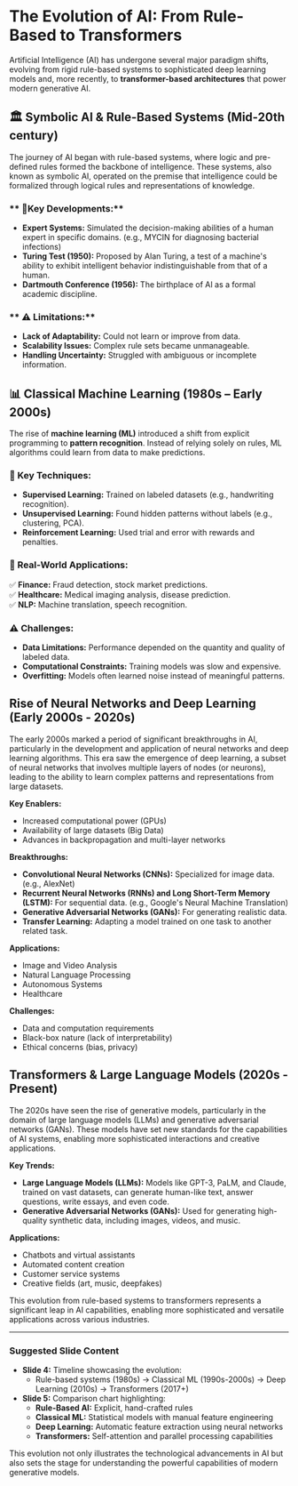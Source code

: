 
# The Evolution of AI: From Rule-Based to Transformers

Artificial Intelligence (AI) has undergone several major paradigm shifts, evolving from rigid rule-based systems to sophisticated deep learning models and, more recently, to **transformer-based architectures** that power modern generative AI.  


## 🏛 Symbolic AI & Rule-Based Systems (Mid-20th century)

The journey of AI began with rule-based systems, where logic and pre-defined rules formed the backbone of intelligence. These systems, also known as symbolic AI, operated on the premise that intelligence could be formalized through logical rules and representations of knowledge.

### ** 🔹Key Developments:**

* **Expert Systems:** Simulated the decision-making abilities of a human expert in specific domains. (e.g., MYCIN for diagnosing bacterial infections)
* **Turing Test (1950):** Proposed by Alan Turing, a test of a machine's ability to exhibit intelligent behavior indistinguishable from that of a human.
* **Dartmouth Conference (1956):** The birthplace of AI as a formal academic discipline.

### ** ⚠️ Limitations:**

- **Lack of Adaptability:** Could not learn or improve from data.  
- **Scalability Issues:** Complex rule sets became unmanageable.  
- **Handling Uncertainty:** Struggled with ambiguous or incomplete information.

## 📊 Classical Machine Learning (1980s – Early 2000s)  

The rise of **machine learning (ML)** introduced a shift from explicit programming to **pattern recognition**. Instead of relying solely on rules, ML algorithms could learn from data to make predictions.  

### 🔹 Key Techniques:  
- **Supervised Learning:** Trained on labeled datasets (e.g., handwriting recognition).  
- **Unsupervised Learning:** Found hidden patterns without labels (e.g., clustering, PCA).  
- **Reinforcement Learning:** Used trial and error with rewards and penalties.  

### 🚀 Real-World Applications:  
✅ **Finance:** Fraud detection, stock market predictions.  
✅ **Healthcare:** Medical imaging analysis, disease prediction.  
✅ **NLP:** Machine translation, speech recognition.  

### ⚠️ Challenges:  
- **Data Limitations:** Performance depended on the quantity and quality of labeled data.  
- **Computational Constraints:** Training models was slow and expensive.  
- **Overfitting:** Models often learned noise instead of meaningful patterns.  

## Rise of Neural Networks and Deep Learning (Early 2000s - 2020s)

The early 2000s marked a period of significant breakthroughs in AI, particularly in the development and application of neural networks and deep learning algorithms. This era saw the emergence of deep learning, a subset of neural networks that involves multiple layers of nodes (or neurons), leading to the ability to learn complex patterns and representations from large datasets.

**Key Enablers:**

* Increased computational power (GPUs)
* Availability of large datasets (Big Data)
* Advances in backpropagation and multi-layer networks

**Breakthroughs:**

* **Convolutional Neural Networks (CNNs):** Specialized for image data. (e.g., AlexNet)
* **Recurrent Neural Networks (RNNs) and Long Short-Term Memory (LSTM):** For sequential data. (e.g., Google's Neural Machine Translation)
* **Generative Adversarial Networks (GANs):** For generating realistic data.
* **Transfer Learning:** Adapting a model trained on one task to another related task.

**Applications:**

* Image and Video Analysis
* Natural Language Processing
* Autonomous Systems
* Healthcare

**Challenges:**

* Data and computation requirements
* Black-box nature (lack of interpretability)
* Ethical concerns (bias, privacy)

## Transformers & Large Language Models (2020s - Present)

The 2020s have seen the rise of generative models, particularly in the domain of large language models (LLMs) and generative adversarial networks (GANs). These models have set new standards for the capabilities of AI systems, enabling more sophisticated interactions and creative applications.

**Key Trends:**

* **Large Language Models (LLMs):** Models like GPT-3, PaLM, and Claude, trained on vast datasets, can generate human-like text, answer questions, write essays, and even code.
* **Generative Adversarial Networks (GANs):** Used for generating high-quality synthetic data, including images, videos, and music.

**Applications:**

* Chatbots and virtual assistants
* Automated content creation
* Customer service systems
* Creative fields (art, music, deepfakes)

This evolution from rule-based systems to transformers represents a significant leap in AI capabilities, enabling more sophisticated and versatile applications across various industries.

---

### Suggested Slide Content
- **Slide 4:** Timeline showcasing the evolution:  
  - Rule-based systems (1980s) → Classical ML (1990s-2000s) → Deep Learning (2010s) → Transformers (2017+)
- **Slide 5:** Comparison chart highlighting:  
  - **Rule-Based AI:** Explicit, hand-crafted rules  
  - **Classical ML:** Statistical models with manual feature engineering  
  - **Deep Learning:** Automatic feature extraction using neural networks  
  - **Transformers:** Self-attention and parallel processing capabilities

This evolution not only illustrates the technological advancements in AI but also sets the stage for understanding the powerful capabilities of modern generative models.
